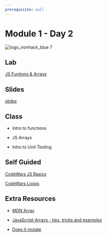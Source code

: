 ```yaml
---
prerequisite: null
---
```


# Module 1 - Day 2

![logo_ironhack_blue 7](https://user-images.githubusercontent.com/23629340/40541063-a07a0a8a-601a-11e8-91b5-2f13e4e6b441.png)

## Lab

[JS Funtions & Arrays](https://github.com/ironhack-labs/lab-javascript-functions-and-arrays)

## Slides

[slides](slides-m1-d_02.md)

## Class

- Intro to functions

- JS Arrays

- Intro to Unit Testing

## Self Guided

[CodeWars JS Basics](https://www.codewars.com/collections/js-intro-1)

[CodeWars Loops](https://www.codewars.com/collections/js-loops)

## Extra Resources

- [MDN Array](https://developer.mozilla.org/en-US/docs/Web/JavaScript/Reference/Global_Objects/Array)

- [JavaScript Arrays - tips, tricks and examples](https://www.codingame.com/playgrounds/6181/javascript-arrays---tips-tricks-and-examples)

- [Does it mutate](https://doesitmutate.xyz/)
